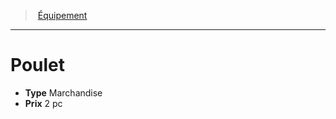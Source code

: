 ﻿---
!EquipmentItem
Type: Marchandise
Price: 2 pc
Id: equipment_hd.md#poulet
ParentLink: equipment_hd.md#Équipement
Name: Poulet
ParentName: Équipement
NameLevel: 1
Attributes: {}
---
> [Équipement](hd_equipment.md)

---

# Poulet

- **Type** Marchandise
- **Prix** 2 pc


